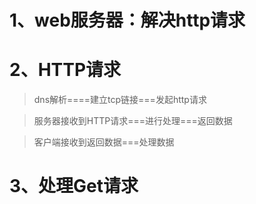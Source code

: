 # 1、web服务器：解决http请求 #

# 2、HTTP请求 #
> dns解析====建立tcp链接===发起http请求

> 服务器接收到HTTP请求===进行处理===返回数据

> 客户端接收到返回数据===处理数据


# 3、处理Get请求 #
